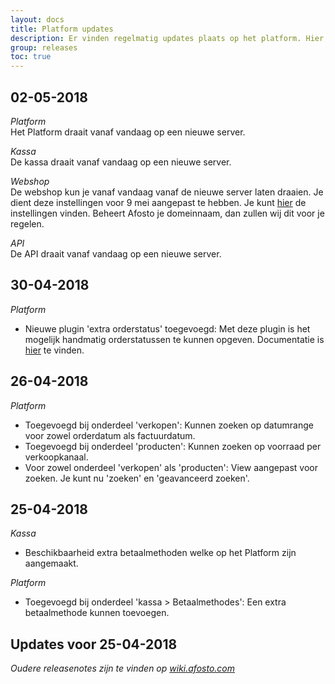 ```yaml
---
layout: docs
title: Platform updates
description: Er vinden regelmatig updates plaats op het platform. Hier worden de releasenotes geplaatst.
group: releases 
toc: true
---
```


## 02-05-2018
_Platform_  
Het Platform draait vanaf vandaag op een nieuwe server.

_Kassa_  
De kassa draait vanaf vandaag op een nieuwe server.

_Webshop_  
De webshop kun je vanaf vandaag vanaf de nieuwe server laten draaien. Je dient deze instellingen voor 9 mei aangepast te hebben. Je kunt [hier](/webshop/dns-instellingen-webshop) de instellingen vinden. Beheert Afosto je domeinnaam, dan zullen wij dit voor je regelen.

_API_  
De API draait vanaf vandaag op een nieuwe server.

## 30-04-2018
_Platform_
* Nieuwe plugin 'extra orderstatus' toegevoegd: Met deze plugin is het mogelijk handmatig orderstatussen te kunnen opgeven. Documentatie is [hier](/plugins/extra-orderstatus) te vinden.

## 26-04-2018
_Platform_
* Toegevoegd bij onderdeel 'verkopen': Kunnen zoeken op datumrange voor zowel orderdatum als factuurdatum.
* Toegevoegd bij onderdeel 'producten': Kunnen zoeken op voorraad per verkoopkanaal.
* Voor zowel onderdeel 'verkopen' als 'producten': View aangepast voor zoeken. Je kunt nu 'zoeken' en 'geavanceerd zoeken'.

## 25-04-2018
_Kassa_
* Beschikbaarheid extra betaalmethoden welke op het Platform zijn aangemaakt.

_Platform_
* Toegevoegd bij onderdeel 'kassa > Betaalmethodes': Een extra betaalmethode kunnen toevoegen.

## Updates voor 25-04-2018
_Oudere releasenotes zijn te vinden op [wiki.afosto.com](https://wiki.afosto.com/display/PUB/Updates)_